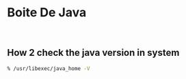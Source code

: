 Boite De Java
====

<br>

How 2 check the java version in system
----

```sh
% /usr/libexec/java_home -V
```
